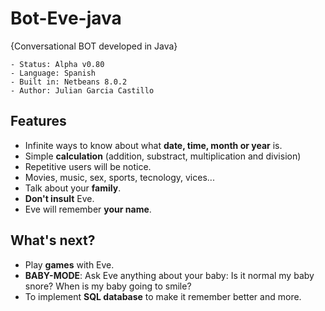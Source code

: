 # Bot-Eve-java
{Conversational BOT developed in Java}

```
- Status: Alpha v0.80
- Language: Spanish
- Built in: Netbeans 8.0.2
- Author: Julian Garcia Castillo
```
## Features
* Infinite ways to know about what **date, time, month or year** is.
* Simple **calculation** (addition, substract, multiplication and division)
* Repetitive users will be notice.
* Movies, music, sex, sports, tecnology, vices...
* Talk about your **family**.
* **Don't insult** Eve.
* Eve will remember **your name**.

## What's next?
* Play **games** with Eve.
* **BABY-MODE**: Ask Eve anything about your baby: Is it normal my baby snore? When is my baby going to smile?
* To implement **SQL database** to make it remember better and more.
